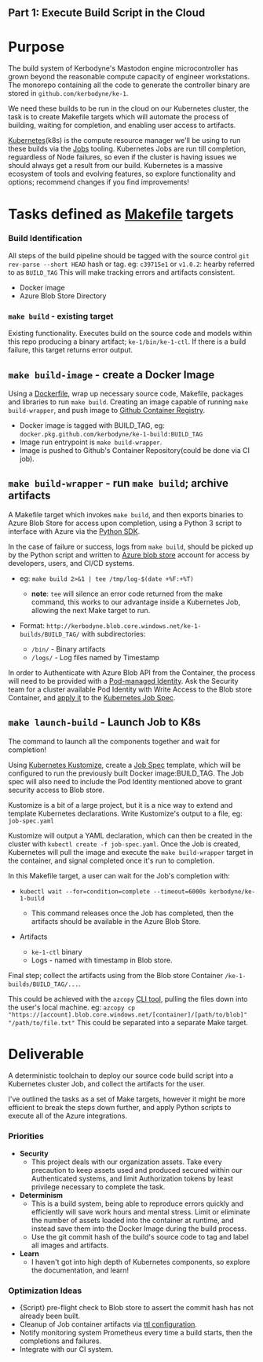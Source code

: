 Part 1: Execute Build Script in the Cloud
---------------------------------

# Purpose

The build system of Kerbodyne's Mastodon engine microcontroller has grown beyond the reasonable compute capacity of engineer workstations. The monorepo containing all the code to generate the controller binary are stored in `github.com/kerbodyne/ke-1`. 

We need these builds to be run in the cloud on our Kubernetes cluster, the task is to create Makefile targets which will automate the process of building, waiting for completion, and enabling user access to artifacts.

[Kubernetes](https://kubernetes.io/docs/home/)(k8s) is the compute resource manager we'll be using to run these builds via the [Jobs](https://kubernetes.io/docs/concepts/workloads/controllers/job/) tooling. Kubernetes Jobs are run till completion, reguardless of Node failures, so even if the cluster is having issues we should always get a result from our build. Kubernetes is a massive ecosystem of tools and evolving features, so explore functionality and options; recommend changes if you find improvements!

# Tasks defined as [Makefile](https://www.gnu.org/software/make/manual/make.html) targets

### Build Identification

All steps of the build pipeline should be tagged with the source control `git rev-parse --short HEAD` hash or tag. eg: `c39715e1` or `v1.0.2`: hearby referred to as `BUILD_TAG` This will make tracking errors and artifacts consistent.

* Docker image
* Azure Blob Store Directory

### `make build` - existing target

Existing functionality. Executes build on the source code and models within this repo producing a binary artifact; `ke-1/bin/ke-1-ctl`. If there is a build failure, this target returns error output.

## `make build-image` - create a Docker Image

Using a [Dockerfile](https://docs.docker.com/develop/develop-images/dockerfile_best-practices/), wrap up necessary source code, Makefile, packages and libraries to run `make build`. Creating an image capable of running `make build-wrapper`, and push image to [Github Container Registry](https://docs.github.com/en/packages/guides/about-github-container-registry).

* Docker image is tagged with BUILD_TAG, eg: `docker.pkg.github.com/kerbodyne/ke-1-build:BUILD_TAG`
* Image run entrypoint is `make build-wrapper`.
* Image is pushed to Github's Container Repository(could be done via CI job).

## `make build-wrapper` - run `make build`; archive artifacts

A Makefile target which invokes `make build`, and then exports binaries to Azure Blob Store for access upon completion, using a Python 3 script to interface with Azure via the [Python SDK](https://github.com/Azure/azure-sdk-for-python).

In the case of failure or success, logs from `make build`, should be picked up by the Python script and written to [Azure blob store](https://azure.microsoft.com/en-us/services/storage/blobs/) account for access by developers, users, and CI/CD systems.

* eg: `make build 2>&1 | tee /tmp/log-$(date +%F:+%T)` 
    * **note**: `tee` will silence an error code returned from the make command, this works to our advantage inside a Kubernetes Job, allowing the next Make target to run.

* Format: `http://kerbodyne.blob.core.windows.net/ke-1-builds/BUILD_TAG/` with subdirectories: 
    * `/bin/` - Binary artifacts
    * `/logs/` - Log files named by Timestamp

In order to Authenticate with Azure Blob API from the Container, the process will need to be provided with a [Pod-managed Identity](https://docs.microsoft.com/en-us/azure/aks/operator-best-practices-identity#use-pod-managed-identities). Ask the Security team for a cluster available Pod Identity with Write Access to the Blob store Container, and [apply it](https://docs.microsoft.com/en-us/azure/aks/use-azure-ad-pod-identity#run-a-sample-application) to the [Kubernetes Job Spec](https://kubernetes.io/docs/concepts/workloads/controllers/job/).

## `make launch-build` - Launch Job to K8s

The command to launch all the components together and wait for completion!

Using [Kubernetes Kustomize](https://kubernetes.io/docs/tasks/manage-kubernetes-objects/kustomization/), create a [Job Spec](https://kubernetes.io/docs/concepts/workloads/controllers/job/) template, which will be configured to run the previously built Docker image:BUILD_TAG. The Job spec will also need to include the Pod Identity mentioned above to grant security access to Blob store. 

Kustomize is a bit of a large project, but it is a nice way to extend and template Kubernetes declarations. Write Kustomize's output to a file, eg: `job-spec.yaml` 

Kustomize will output a YAML declaration, which can then be created in the cluster with `kubectl create -f job-spec.yaml`. Once the Job is created, Kubernetes will pull the image and execute the `make build-wrapper` target in the container, and signal completed once it's run to completion.

In this Makefile target, a user can wait for the Job's completion with:

* `kubectl wait --for=condition=complete --timeout=6000s kerbodyne/ke-1-build`
    * This command releases once the Job has completed, then the artifacts should be available in the Azure Blob Store.

* Artifacts
    * `ke-1-ctl` binary
    * Logs - named with timestamp in Blob store.

Final step; collect the artifacts using from the Blob store Container `/ke-1-builds/BUILD_TAG/...`.

This could be achieved with the `azcopy` [CLI tool](https://docs.microsoft.com/en-us/azure/storage/common/storage-ref-azcopy-copy), pulling the files down into the user's local machine. eg: `azcopy cp "https://[account].blob.core.windows.net/[container]/[path/to/blob]" "/path/to/file.txt"` This could be separated into a separate Make target.


# Deliverable

A deterministic toolchain to deploy our source code build script into a Kubernetes cluster Job, and collect the artifacts for the user.

I've outlined the tasks as a set of Make targets, however it might be more efficient to break the steps down further, and apply Python scripts to execute all of the Azure integrations. 

### Priorities

* **Security**
    * This project deals with our organization assets. Take every precaution to keep assets used and produced secured within our Authenticated systems, and limit Authorization tokens by least privilege necessary to complete the task.
* **Determinism**
    * This is a build system, being able to reproduce errors quickly and efficiently will save work hours and mental stress. Limit or eliminate the number of assets loaded into the container at runtime, and instead save them into the Docker Image during the build process.
    * Use the git commit hash of the build's source code to tag and label all images and artifacts.
* **Learn**
    * I haven't got into high depth of Kubernetes components, so explore the documentation, and learn!

### Optimization Ideas

* {Script} pre-flight check to Blob store to assert the commit hash has not already been built.
* Cleanup of Job container artifacts via [ttl configuration](https://kubernetes.io/docs/concepts/workloads/controllers/job/#ttl-mechanism-for-finished-jobs).
* Notify monitoring system Prometheus every time a build starts, then the completions and failures.
* Integrate with our CI system.
